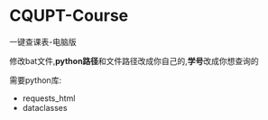 # CQUPT-Course

一键查课表-电脑版

修改bat文件,**python路径**和文件路径改成你自己的,**学号**改成你想查询的

需要python库: 

- requests_html 
- dataclasses 

